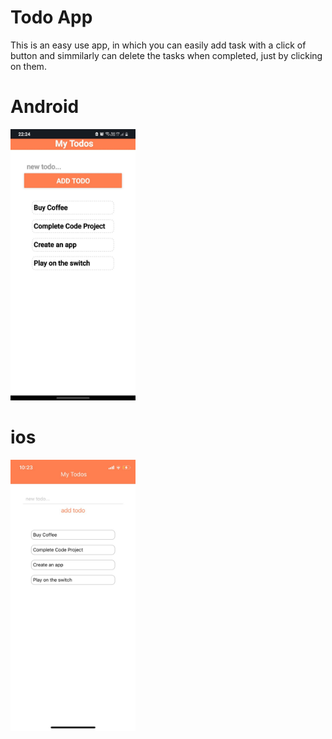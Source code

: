 # Todo App

This is an easy use app, in which you can easily add task with a click of button and simmilarly can delete the tasks when completed, just by clicking on them.

# Android

<img src = "Android_Todo.jpeg" width="200">

# ios

<img src = "ios_Todo.jpeg" width="200">